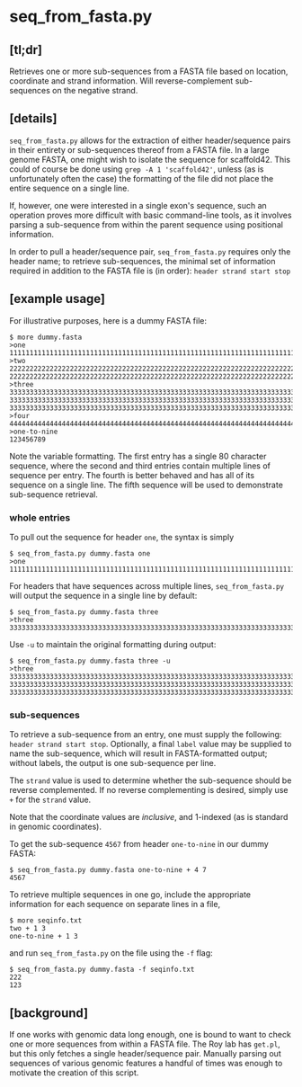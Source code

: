 # __seq_from_fasta.py__

## __[tl;dr]__

Retrieves one or more sub-sequences from a FASTA file based on location, coordinate and strand information. Will reverse-complement sub-sequences on the negative strand.

## __[details]__

`seq_from_fasta.py` allows for the extraction of either header/sequence pairs in their entirety or sub-sequences thereof from a FASTA file. In a large genome FASTA, one might wish to isolate the sequence for scaffold42. This could of course be done using `grep -A 1 'scaffold42'`, unless (as is unfortunately often the case) the formatting of the file did not place the entire sequence on a single line.

If, however, one were interested in a single exon's sequence, such an operation proves more difficult with basic command-line tools, as it involves parsing a sub-sequence from within the parent sequence using positional information.

In order to pull a header/sequence pair, `seq_from_fasta.py` requires only the header name; to retrieve sub-sequences, the minimal set of information required in addition to the FASTA file is (in order): `header strand start stop`

## __[example usage]__

For illustrative purposes, here is a dummy FASTA file:

```
$ more dummy.fasta
>one
11111111111111111111111111111111111111111111111111111111111111111111111111111111
>two
22222222222222222222222222222222222222222222222222222222222222222222222222222222
22222222222222222222222222222222222222222222222222222222222222222222222222222222
>three
33333333333333333333333333333333333333333333333333333333333333333333333333333333
33333333333333333333333333333333333333333333333333333333333333333333333333333333
33333333333333333333333333333333333333333333333333333333333333333333333333333333
>four
44444444444444444444444444444444444444444444444444444444444444444444444444444444444444444444444444444444444444444444444444444444444444444444444444444444444444444444444444444444444444444444444444444444444444444444444444444444444444444444444444444444444444444444444444444444444444444444444444444444444444444444444444444444
>one-to-nine
123456789
```

Note the variable formatting. The first entry has a single 80 character sequence, where the second and third entries contain multiple lines of sequence per entry. The fourth is better behaved and has all of its sequence on a single line. The fifth sequence will be used to demonstrate sub-sequence retrieval.

### __whole entries__

To pull out the sequence for header `one`, the syntax is simply

```
$ seq_from_fasta.py dummy.fasta one
>one
11111111111111111111111111111111111111111111111111111111111111111111111111111111
```

For headers that have sequences across multiple lines, `seq_from_fasta.py` will output the sequence in a single line by default:

```
$ seq_from_fasta.py dummy.fasta three
>three
333333333333333333333333333333333333333333333333333333333333333333333333333333333333333333333333333333333333333333333333333333333333333333333333333333333333333333333333333333333333333333333333333333333333333333333333333333333333333333333333
```

Use `-u` to maintain the original formatting during output:

```
$ seq_from_fasta.py dummy.fasta three -u
>three
33333333333333333333333333333333333333333333333333333333333333333333333333333333
33333333333333333333333333333333333333333333333333333333333333333333333333333333
33333333333333333333333333333333333333333333333333333333333333333333333333333333
```

### __sub-sequences__

To retrieve a sub-sequence from an entry, one must supply the following: `header strand start stop`. Optionally, a final `label` value may be supplied to name the sub-sequence, which will result in FASTA-formatted output; without labels, the output is one sub-sequence per line.

The `strand` value is used to determine whether the sub-sequence should be reverse complemented. If no reverse complementing is desired, simply use `+` for the `strand` value.

Note that the coordinate values are _inclusive_, and 1-indexed (as is standard in genomic coordinates).

To get the sub-sequence `4567` from header `one-to-nine` in our dummy FASTA:

```
$ seq_from_fasta.py dummy.fasta one-to-nine + 4 7
4567
```

To retrieve multiple sequences in one go, include the appropriate information for each sequence on separate lines in a file,

```
$ more seqinfo.txt          
two + 1 3
one-to-nine + 1 3
```

and run `seq_from_fasta.py` on the file using the `-f` flag:

```
$ seq_from_fasta.py dummy.fasta -f seqinfo.txt 
222
123
```

## __[background]__

If one works with genomic data long enough, one is bound to want to check one or more sequences from within a FASTA file. The Roy lab has `get.pl`, but this only fetches a single header/sequence pair. Manually parsing out sequences of various genomic features a handful of times was enough to motivate the creation of this script.
